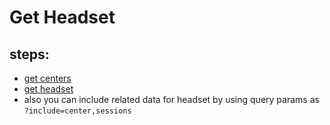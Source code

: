 # Get Headset

## steps:

- [get centers](https://documenter.getpostman.com/view/12318086/2sA3Bt3pg1#08986376-322a-4ef8-9f4e-a76f77f41faa)
- [get headset](https://documenter.getpostman.com/view/12318086/2sA3Bt3pg1#464b4660-d34e-4239-a652-d4faab12af56)
- also you can include related data for headset by using query params as `?include=center,sessions`
